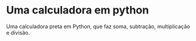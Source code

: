 
# Uma calculadora em python 
Uma calculadora preta em Python, que faz soma, subtração, multiplicação e divisão.
